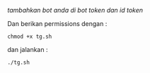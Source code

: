*tambahkan bot anda di bot token dan id token*

Dan berikan permissions dengan :
```
chmod +x tg.sh
```
dan jalankan :
```
./tg.sh
```
